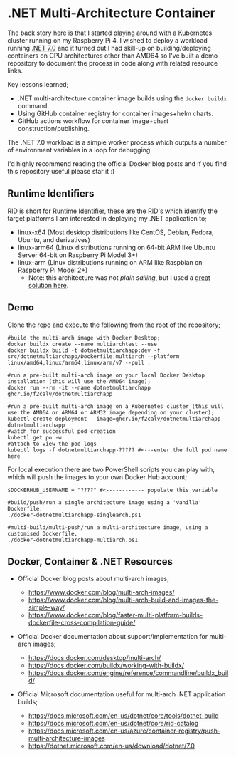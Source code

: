 # .NET Multi-Architecture Container

The back story here is that I started playing around with a Kubernetes cluster running on my Raspberry Pi 4. I wished to deploy a workload running [.NET 7.0](https://dotnet.microsoft.com/en-us/download/dotnet/7.0) and it turned out I had skill-up on building/deploying containers on CPU architectures other than AMD64 so I've built a demo repository to document the process in code along with related resource links.

Key lessons learned;

- .NET multi-architecture container image builds using the `docker buildx` command.
- Using GitHub container registry for container images+helm charts.
- GitHub actions workflow for container image+chart construction/publishing.

The .NET 7.0 workload is a simple worker process which outputs a number of environment variables in a loop for debugging.

I'd highly recommend reading the official Docker blog posts and if you find this repository useful please star it :)

## Runtime Identifiers

RID is short for [Runtime Identifier](https://docs.microsoft.com/en-us/dotnet/core/rid-catalog), these are the RID's which identify the target platforms I am interested in deploying my .NET application to;

- linux-x64 (Most desktop distributions like CentOS, Debian, Fedora, Ubuntu, and derivatives)
- linux-arm64 (Linux distributions running on 64-bit ARM like Ubuntu Server 64-bit on Raspberry Pi Model 3+)
- linux-arm (Linux distributions running on ARM like Raspbian on Raspberry Pi Model 2+)
  - Note: this architecture was not _plain sailing_, but I used a [great solution here](https://github.com/dotnet/dotnet-docker/issues/1537#issuecomment-755351628).

## Demo

Clone the repo and execute the following from the root of the repository;

```pwsh
#build the multi-arch image with Docker Desktop;
docker buildx create --name multiarchtest --use
docker buildx build -t dotnetmultiarchapp:dev -f src/dotnetmultiarchapp/Dockerfile.multiarch --platform linux/amd64,linux/arm64,linux/arm/v7 --pull .

#run a pre-built multi-arch image on your local Docker Desktop installation (this will use the AMD64 image);
docker run --rm -it --name dotnetmultiarchapp ghcr.io/f2calv/dotnetmultiarchapp

#run a pre-built multi-arch image on a Kubernetes cluster (this will use the AMD64 or ARM64 or ARM32 image depending on your cluster);
kubectl create deployment --image=ghcr.io/f2calv/dotnetmultiarchapp dotnetmultiarchapp
#watch for successful pod creation
kubectl get po -w
#attach to view the pod logs
kubectl logs -f dotnetmultiarchapp-????? #<---enter the full pod name here
```

For local execution there are two PowerShell scripts you can play with, which will push the images to your own Docker Hub account;

```pwsh
$DOCKERHUB_USERNAME = "????" #<------------ populate this variable

#build/push/run a single architecture image using a 'vanilla' Dockerfile.
./docker-dotnetmultiarchapp-singlearch.ps1

#multi-build/multi-push/run a multi-architecture image, using a customised Dockerfile.
./docker-dotnetmultiarchapp-multiarch.ps1
```

## Docker, Container & .NET Resources

- Official Docker blog posts about multi-arch images;

  - https://www.docker.com/blog/multi-arch-images/
  - https://www.docker.com/blog/multi-arch-build-and-images-the-simple-way/
  - https://www.docker.com/blog/faster-multi-platform-builds-dockerfile-cross-compilation-guide/

- Official Docker documentation about support/implementation for multi-arch images;

  - https://docs.docker.com/desktop/multi-arch/
  - https://docs.docker.com/buildx/working-with-buildx/
  - https://docs.docker.com/engine/reference/commandline/buildx_build/

- Official Microsoft documentation useful for multi-arch .NET application builds;

  - https://docs.microsoft.com/en-us/dotnet/core/tools/dotnet-build
  - https://docs.microsoft.com/en-us/dotnet/core/rid-catalog
  - https://docs.microsoft.com/en-us/azure/container-registry/push-multi-architecture-images
  - https://dotnet.microsoft.com/en-us/download/dotnet/7.0
